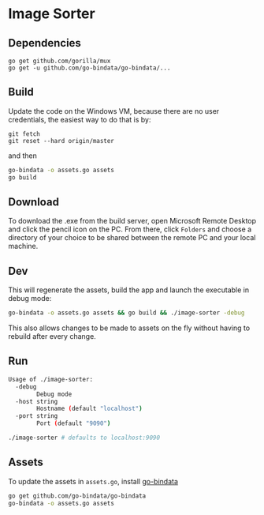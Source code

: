 # Image Sorter

## Dependencies

```
go get github.com/gorilla/mux
go get -u github.com/go-bindata/go-bindata/...
```

## Build

Update the code on the Windows VM, because there are no user credentials, the easiest way to do that is by:

```
git fetch
git reset --hard origin/master
```

and then

```bash
go-bindata -o assets.go assets
go build
```

## Download

To download the .exe from the build server, open Microsoft Remote Desktop and click the pencil icon on the PC. From there, click `Folders` and choose a directory of your choice to be shared between the remote PC and your local machine.

## Dev

This will regenerate the assets, build the app and launch the executable in debug mode:

```bash
go-bindata -o assets.go assets && go build && ./image-sorter -debug
```

This also allows changes to be made to assets on the fly without having to rebuild after every change.

## Run

```bash
Usage of ./image-sorter:
  -debug
    	Debug mode
  -host string
    	Hostname (default "localhost")
  -port string
    	Port (default "9090")
```

```bash
./image-sorter # defaults to localhost:9090
```

## Assets

To update the assets in `assets.go`, install [go-bindata](https://github.com/go-bindata/go-bindata)

```bash
go get github.com/go-bindata/go-bindata
go-bindata -o assets.go assets
```
